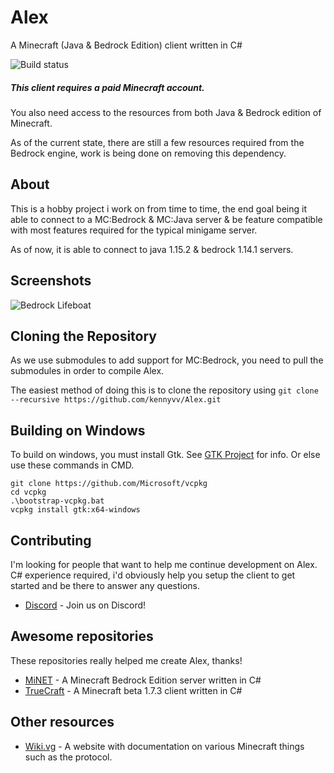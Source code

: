 # Alex
A Minecraft (Java & Bedrock Edition) client written in C# 

![Build status](https://github.com/kennyvv/Alex/workflows/.NET%20Core/badge.svg)

##### This client requires a paid Minecraft account.

You also need access to the resources from both Java & Bedrock edition of Minecraft.

As of the current state, there are still a few resources required from the Bedrock engine, work is being done on removing this dependency.

About
-----

This is a hobby project i work on from time to time, the end goal being it able to connect to a MC:Bedrock & MC:Java server & be feature compatible with most features required for the typical minigame server.

As of now, it is able to connect to java 1.15.2 & bedrock 1.14.1 servers.

Screenshots
-----------

![Bedrock Lifeboat](https://raw.githubusercontent.com/kennyvv/Alex/master/screenshots/lbsg3.png)


Cloning the Repository
----------------------

As we use submodules to add support for MC:Bedrock, you need to pull the submodules in order to compile Alex.

The easiest method of doing this is to clone the repository using ```git clone --recursive https://github.com/kennyvv/Alex.git```

Building on Windows
-------------------

To build on windows, you must install Gtk. See [GTK Project](https://www.gtk.org/download/windows.php) for info. Or else use these commands in CMD.
```
git clone https://github.com/Microsoft/vcpkg
cd vcpkg
.\bootstrap-vcpkg.bat
vcpkg install gtk:x64-windows
```

Contributing
------------

I'm looking for people that want to help me continue development on Alex.  C# experience required, i'd obviously help you setup the client to get started and be there to answer any questions.

* [Discord](https://discord.gg/txaahdU) - Join us on Discord!

Awesome repositories
---------------------

These repositories really helped me create Alex, thanks!

* [MiNET](https://github.com/NiclasOlofsson/MiNET) - A Minecraft Bedrock Edition server written in C#
* [TrueCraft](https://github.com/SirCmpwn/TrueCraft) - A Minecraft beta 1.7.3 client written in C#

Other resources
---------------

* [Wiki.vg](https://wiki.vg/Main_Page) - A website with documentation on various Minecraft things such as the protocol.
